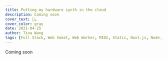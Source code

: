 ```yaml
---
title: Putting my hardware synth in the cloud
description: Coming soon
cover_text: 🎹☁️
cover_color: gray
date: 2021-04-25
author: Tina Wang
tags: [Full Stack, Web Soket, Web Worker, MIDI, Static, Nuxt.js, Node.js]
---
```


Coming soon